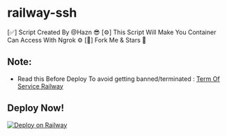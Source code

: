 # railway-ssh

[✅] Script Created By @Hazn 😎
[⚙️] This Script Will Make You Container Can Access With Ngrok ⚙️
[🌟] Fork Me & Stars 🤩 

## Note:
* Read this Before Deploy To avoid getting banned/terminated :
[Term Of Service Railway](https://railway.app/legal/fair-use)

## Deploy Now!
[![Deploy on Railway](https://railway.app/button.svg)](https://railway.app/new/template?template=https://github.com/itzYoungHazn/railway-ssh&envs=Password%2Cngrokid&ngrokidDesc=Your+Ngrok+Token&PasswordDesc=Your+password+to+log+in+to+container)
